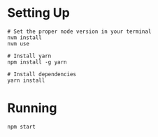 

# Setting Up

```
# Set the proper node version in your terminal
nvm install
nvm use

# Install yarn
npm install -g yarn

# Install dependencies
yarn install

```


# Running

```
npm start
```




